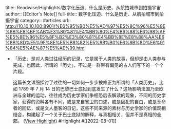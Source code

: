 title:: Readwise/Highlights/数字化压迫、什么是历史、从航拍城市到拍摄宇宙
author:: [[Editor's Note]]
full-title:: 数字化压迫、什么是历史、从航拍城市到拍摄宇宙
category:: #articles
url:: http://10.10.10.100:8901/%E6%95%B0%E5%AD%97%E5%8C%96%E5%8E%8B%E8%BF%AB%E3%80%81%E4%BB%80%E4%B9%88%E6%98%AF%E5%8E%86%E5%8F%B2%E3%80%81%E4%BB%8E%E8%88%AA%E6%8B%8D%E5%9F%8E%E5%B8%82%E5%88%B0%E6%8B%8D%E6%91%84%E5%AE%87%E5%AE%99.htm

- 「历史」是对人类过往经历的记录，它是属于人类的故事，但却是由人类参与完成，也因此，所谓的「历史」，不过是一群带有偏见的古人们写下的一个个片段。
  
  这篇长文详细探讨了过往的一切如何一步步被修正为所谓的「人类历史」，比如 1789 年 7 月 14 日的巴黎巴士底狱到底发生了什么？这场影响法国乃至欧洲与全球的运动，往往成为历史学家们争相恐后去解读的现象，不同的历史学家，获得的资料各有不同，或是来自警卫的口述，或是囚犯的自白，或是革命者的回忆，或是文人墨客的日记，这些不同来源的素材与历史学家的价值观相结合，构建起了一个关于巴士底狱的解释，与真相相关，但并不是真相的全部。 ([View Highlight](https://read.readwise.io/read/01g9byqx1qy7vrq98nat2bntq2)) #Highlight #[[2022-08-01]]